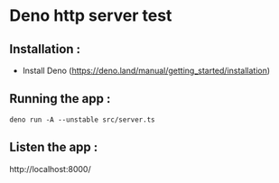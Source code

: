 # Deno http server test

## Installation : 
- Install Deno (https://deno.land/manual/getting_started/installation)


## Running the app : 
```
deno run -A --unstable src/server.ts
```

## Listen the app :
http://localhost:8000/
